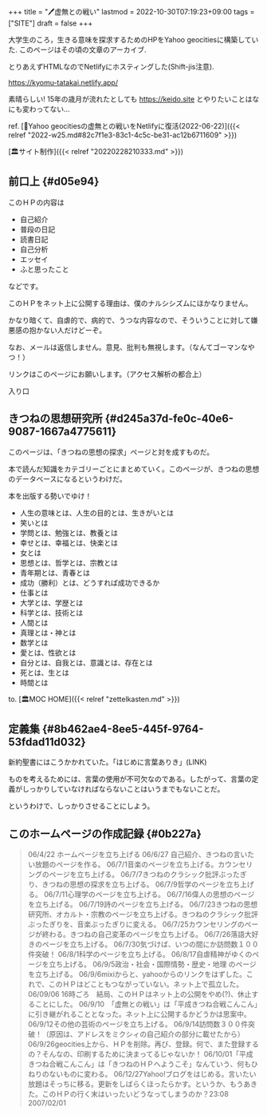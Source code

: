 +++
title = "🖊虚無との戦い"
lastmod = 2022-10-30T07:19:23+09:00
tags = ["SITE"]
draft = false
+++

大学生のころ，生きる意味を探求するためのHPをYahoo geocitiesに構築していた. このページはその頃の文章のアーカイブ.

とりあえずHTMLなのでNetlifyにホスティングした(Shift-jis注意).

<https://kyomu-tatakai.netlify.app/>

素晴らしい! 15年の歳月が流れたとしても <https://keido.site> とやりたいことはなにも変わってない...

ref. [💭Yahoo geocitiesの虚無との戦いをNetlifyに復活(2022-06-22)]({{< relref "2022-w25.md#82c7f1e3-83c1-4c5c-be31-ac12b6711609" >}})

[🏛サイト制作]({{< relref "20220228210333.md" >}})


## 前口上 {#d05e94}

このＨＰの内容は

-   自己紹介
-   普段の日記
-   読書日記
-   自己分析
-   エッセイ
-   ふと思ったこと

などです。

このＨＰをネット上に公開する理由は、僕のナルシシズムにほかなりません。

かなり暗くて、自虐的で、病的で、うつな内容なので、そういうことに対して嫌悪感の抱かない人だけどーぞ。

なお、メールは返信しません。意見、批判も無視します。（なんてゴーマンなやつ！）

リンクはこのページにお願いします。（アクセス解析の都合上）

入り口


## きつねの思想研究所 {#d245a37d-fe0c-40e6-9087-1667a4775611}

このページは、「きつねの思想の探求」ページと対を成すものだ。

本で読んだ知識をカテゴリーごとにまとめていく。このページが、きつねの思想のデータベースになるというわけだ。

本を出版する勢いでゆけ！

-   人生の意味とは、人生の目的とは、生きがいとは
-   笑いとは
-   学問とは、勉強とは、教養とは
-   幸せとは、幸福とは、快楽とは
-   女とは
-   思想とは、哲学とは、宗教とは
-   青年期とは、青春とは
-   成功（勝利）とは、どうすれば成功できるか
-   仕事とは
-   大学とは、学歴とは
-   科学とは、技術とは
-   人間とは
-   真理とは・神とは
-   数学とは
-   愛とは、性欲とは
-   自分とは、自我とは、意識とは、存在とは
-   死とは、生とは
-   時間とは

to. [🏛MOC HOME]({{< relref "zettelkasten.md" >}})


## 定義集 {#8b462ae4-8ee5-445f-9764-53fdad11d032}

新約聖書にはこうかかれていた。「はじめに言葉ありき」(LINK)

ものを考えるためには、言葉の使用が不可欠なのである。したがって、言葉の定義がしっかりしていなければならないことはいうまでもないことだ。

というわけで、しっかりさせることにしよう。


## このホームページの作成記録 {#0b227a}

> 06/4/22 ホームページを立ち上げる
> 06/6/27 自己紹介、きつねの言いたい放題のページを作る。
> 06/7/1音楽のページを立ち上げる。カウンセリングのページを立ち上げる。
> 06/7/7きつねのクラシック批評ぶったぎり、きつねの思想の探求を立ち上げる。
> 06/7/9哲学のページを立ち上げる。
> 06/7/11心理学のページを立ち上げる。
> 06/7/16偉人の思想のページを立ち上げる。
> 06/7/19詩のページを立ち上げる。
> 06/7/23きつねの思想研究所、オカルト・宗教のページを立ち上げる。きつねのクラシック批評ぶったぎりを、音楽ぶったぎりに変える。
> 06/7/25カウンセリングのページが終わる。きつねの自己変革のページを立ち上げる。
> 06/7/26落語大好きのページを立ち上げる。
> 06/7/30気づけば、いつの間にか訪問数１００件突破！
> 06/8/1科学のページを立ち上げる。
> 06/8/17自虐精神がゆくのページを立ち上げる。
> 06/9/5政治・社会・国際情勢・歴史・地理 のページを立ち上げる。
> 06/9/6mixiからと、yahooからのリンクをはずした。これで、このＨＰはどこともつながっていない。ネット上で孤立した。
> 06/09/06 16時ごろ　結局、このＨＰはネット上の公開をやめ(?)、休止することにした。
> 06/9/10　「虚無との戦い」は「平成きつね合戦こんこん」に引き継がれることとなった。ネット上に公開するかどうかは思案中。
> 06/9/12その他の芸術のページを立ち上げる。
> 06/9/14訪問数３００件突破！（原因は、アドレスをミクシィの自己紹介の部分に載せたから）
> 06/9/26geocities上から、ＨＰを削除。再び、登録。何で、また登録するの？そんなの、印刷するために決まってるじゃないか！
> 06/10/01「平成きつね合戦こんこん」は「きつねのＨＰへようこそ」なんていう、何もひねりのないものに変わる。
> 06/12/27Yahoo!ブログをはじめる。言いたい放題はそっちに移る。更新をしばらくほったらかす。というか、もうあきた。このＨＰの行く末はいったいどうなってしまうのか？23:08 2007/02/01
